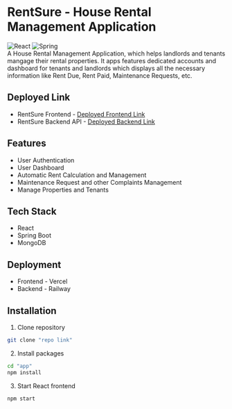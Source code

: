 # RentSure - House Rental Management Application
![React](https://img.shields.io/badge/react-%2320232a.svg?style=for-the-badge&logo=react&logoColor=%2361DAFB)
![Spring](https://img.shields.io/badge/spring-%236DB33F.svg?style=for-the-badge&logo=spring&logoColor=white)
<br />
A House Rental Management Application, which helps landlords and tenants mangage their rental properties. It apps features dedicated accounts and dashboard for tenants and landlords which displays all the necessary information like Rent Due, Rent Paid, Maintenance Requests, etc. 

## Deployed Link

-   RentSure Frontend - [Deployed Frontend Link](https://rent-sure.vercel.app/)
-   RentSure Backend API - [Deployed Backend Link](https://houserentalapi-production.up.railway.app/)

## Features
- User Authentication
- User Dashboard
- Automatic Rent Calculation and Management
- Maintenance Request and other Complaints Management
- Manage Properties and Tenants

## Tech Stack
- React
- Spring Boot
- MongoDB

## Deployment
- Frontend - Vercel
- Backend - Railway

## Installation
1. Clone repository

```bash
git clone "repo link"
```
2. Install packages
```bash
cd "app"
npm install
```
3. Start React frontend
```bash
npm start
```
